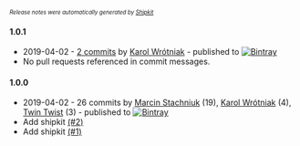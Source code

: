<sup><sup>*Release notes were automatically generated by [Shipkit](http://shipkit.org/)*</sup></sup>

#### 1.0.1
 - 2019-04-02 - [2 commits](https://github.com/koral--/shipkit-workshop-8/compare/v1.0.0...v1.0.1) by [Karol Wrótniak](https://github.com/koral--) - published to [![Bintray](https://img.shields.io/badge/Bintray-1.0.1-green.svg)](https://bintray.com/shipkit-bootstrap/bootstrap/maven/1.0.1)
 - No pull requests referenced in commit messages.

#### 1.0.0
 - 2019-04-02 - 26 commits by [Marcin Stachniuk](https://github.com/mstachniuk) (19), [Karol Wrótniak](https://github.com/koral--) (4), [Twin Twist](https://github.com/TwinTwist) (3) - published to [![Bintray](https://img.shields.io/badge/Bintray-1.0.0-green.svg)](https://bintray.com/shipkit-bootstrap/bootstrap/maven/1.0.0)
 - Add shipkit [(#2)](https://github.com/koral--/shipkit-workshop-8/pull/2)
 - Add shipkit [(#1)](https://github.com/koral--/shipkit-workshop-8/pull/1)

